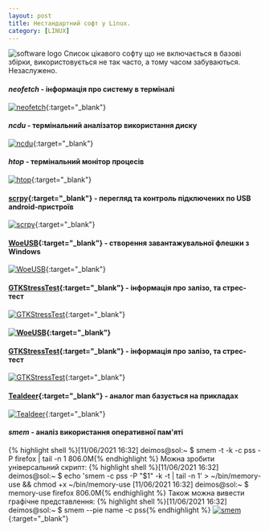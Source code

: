 ```yaml
---
layout: post
title: Нестандартний софт у Linux.
category: [LINUX]
---
```

![software logo](/assets/media/software.png?style=head)
Список цікавого софту що не включається в базові збірки, використовується не так часто, а тому часом забуваються. Незаслужено.<!--more-->
#### ***neofetch*** - інформація про систему в терміналі

[![neofetch](/assets/media/neofetch.png?style=blog "neofetch")](/assets/media/neofetch.png "neofetch"){:target="_blank"}

#### ***ncdu*** - термінальний аналізатор використання диску

[![ncdu](/assets/media/ncdu.png?style=blog "ncdu")](/assets/media/ncdu.png "ncdu"){:target="_blank"}

#### ***htop*** - термінальний монітор процесів

[![htop](/assets/media/htop.png?style=blog "htop")](/assets/media/htop.png "htop"){:target="_blank"}

#### [scrpy](https://github.com/Genymobile/scrcpy "scrpy"){:target="_blank"} - перегляд та контроль підключених по USB android-пристроїв

[![scrpy](/assets/media/scrpy.jpg?style=blog "scrpy")](/assets/media/scrpy.jpg "scrpy"){:target="_blank"}

#### [WoeUSB](https://github.com/slacka/WoeUSB "WoeUSB"){:target="_blank"} - створення завантажувальної флешки з Windows

[![WoeUSB](/assets/media/woeusb.png?style=blog "WoeUSB")](/assets/media/woeusb.png "WoeUSB"){:target="_blank"}

#### [GTKStressTest](https://flathub.org/apps/details/com.leinardi.gst "GTKStressTest"){:target="_blank"} - інформація про залізо, та стрес-тест

[![GTKStressTest](/assets/media/stresstest.png?style=blog "GTKStressTest")](/assets/media/stresstest.png "GTKStressTest"){:target="_blank"}

#### [![WoeUSB](/assets/media/woeusb.png?style=blog "WoeUSB")](/assets/media/WoeUSB.png "WoeUSB"){:target="_blank"}

#### [GTKStressTest](https://flathub.org/apps/details/com.leinardi.gst "GTKStressTest"){:target="_blank"} - інформація про залізо, та стрес-тест

[![GTKStressTest](/assets/media/stresstest.png?style=blog "GTKStressTest")](/assets/media/StressTest.png "GTKStressTest"){:target="_blank"}

#### [Tealdeer](https://github.com/dbrgn/tealdeer "Tealdeer"){:target="_blank"} - аналог **man** базується на прикладах

[![Tealdeer](/assets/media/tealdeer.png?style=blog "Tealdeer")](/assets/media/tealdeer.png "Tealdeer"){:target="_blank"}

#### ***smem*** - аналіз використання оперативної пам'яті
{% highlight shell %}[11/06/2021 16:32] deimos@sol:~ $ smem -t -k -c pss -P firefox | tail -n 1
  806.0M{% endhighlight %}
Можна зробити універсальний скрипт:
{% highlight shell %}[11/06/2021 16:32] deimos@sol:~ $ echo 'smem -c pss -P "$1" -k -t | tail -n 1' > ~/bin/memory-use && chmod +x ~/bin/memory-use
[11/06/2021 16:32] deimos@sol:~ $ memory-use firefox
  806.0M{% endhighlight %}
Також можна вивести графічне представлення:
{% highlight shell %}[11/06/2021 16:32] deimos@sol:~ $ smem --pie name -c pss{% endhighlight %}
[![smem](/assets/media/smem.png?style=blog "smem")](/assets/media/smem.png "smem"){:target="_blank"}
